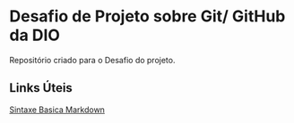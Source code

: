 # Desafio de Projeto sobre Git/ GitHub da DIO
Repositório criado para o Desafio do projeto.

## Links Úteis
[Sintaxe Basica Markdown](https://www.markdownguide.org/basic-syntax/)
